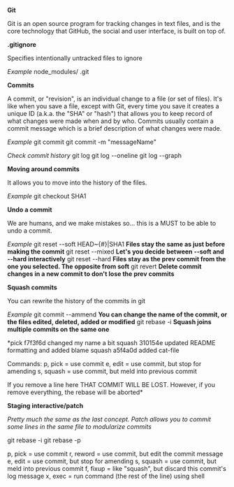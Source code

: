 **Git**

Git is an open source program for tracking changes in text files, and is the core technology that GitHub, the social and user interface, is built on top of.

**.gitignore**

Specifies intentionally untracked files to ignore

*Example*
node_modules/
.git

**Commits**

A commit, or "revision", is an individual change to a file (or set of files). It's like when you save a file, except with Git, every time you save it creates a unique ID (a.k.a. the "SHA" or "hash") that allows you to keep record of what changes were made when and by who. Commits usually contain a commit message which is a brief description of what changes were made.

*Example*
git commit 
git commit -m "messageName"

*Check commit history*
git log
git log --oneline
git log --graph

**Moving around commits**

It allows you to move into the history of the files.

*Example*
git checkout SHA1

**Undo a commit**

We are humans, and we make mistakes so... this is a MUST to be able to undo a commit.

*Example*
git reset --soft HEAD~{#}|SHA1 **Files stay the same as just before making the commit**
git reset --mixed <commit> **Let's you decide between --soft and --hard interactively**
git reset --hard <commit> **Files stay as the prev commit from the one you selected. The
opposite from soft**
git revert <commit> **Delete commit changes in a new commit to don't lose the prev commits**

**Squash commits**

You can rewrite the history of the commits in git

*Example*
git commit --ammend **You can change the name of the commit, or the files edited, deleted, added or modified**
git rebase -i <commit> **Squash joins multiple commits on the same one**

*pick f7f3f6d changed my name a bit
squash 310154e updated README formatting and added blame
squash a5f4a0d added cat-file

Commands:
 p, pick = use commit
 e, edit = use commit, but stop for amending
 s, squash = use commit, but meld into previous commit

If you remove a line here THAT COMMIT WILL BE LOST.
However, if you remove everything, the rebase will be aborted*

**Staging interactive/patch**

*Pretty much the same as the last concept. Patch allows you to commit some lines in the same file to
modularize commits*

git rebase -i <commit>
git rebase -p <commit>

p, pick = use commit
r, reword = use commit, but edit the commit message
e, edit = use commit, but stop for amending
s, squash = use commit, but meld into previous commit
f, fixup = like "squash", but discard this commit's log message
x, exec = run command (the rest of the line) using shell
